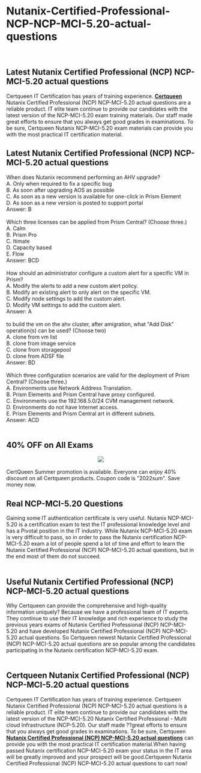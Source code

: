# Nutanix-Certified-Professional-NCP-NCP-MCI-5.20-actual-questions
<br />
<h2>
	Latest Nutanix Certified Professional (NCP) NCP-MCI-5.20 actual questions
</h2>
Certqueen IT Certification has years of training experience. <a href="http://www.certqueen.com/" target="_blank"><strong>Certqueen</strong></a> Nutanix Certified Professional (NCP) NCP-MCI-5.20 actual questions are a reliable product. IT elite team continue to provide our candidates with the latest version of the NCP-MCI-5.20 exam training materials. Our staff made great efforts to ensure that you always get good grades in examinations. To be sure, Certqueen Nutanix NCP-MCI-5.20 exam materials can provide you with the most practical IT certification material.
<h2>
	Latest Nutanix Certified Professional (NCP) NCP-MCI-5.20 actual questions
</h2>
When does Nutanix recommend performing an AHV upgrade? <br />
A. Only when required to fix a specific bug <br />
B. As soon after upgrading AOS as possible <br />
C. As soon as a new version is available for one-click in Prism Element <br />
D. As soon as a new version is posted to support portal <br />
Answer: B<br />
<br />
Which three licenses can be applied from Prism Central? (Choose three.) <br />
A. Calm <br />
B. Prism Pro <br />
C. ltimate <br />
D. Capacity based <br />
E. Flow <br />
Answer: BCD<br />
<br />
How should an administrator configure a custom alert for a specific VM in Prism? <br />
A. Modify the alerts to add a new custom alert policy. <br />
B. Modify an existing alert to only alert on the specific VM. <br />
C. Modify node settings to add the custom alert. <br />
D. Modify VM settings to add the custom alert. <br />
Answer: A<br />
<br />
to build the vm on the ahv cluster, after amigration, what "Add Disk" operation(s) can be used? (Choose two) <br />
A. clone from vm list <br />
B. clone from image service <br />
C. clone from storagepool <br />
D. clone from ADSF file <br />
Answer: BD<br />
<br />
Which three configuration scenarios are valid for the deployment of Prism Central? (Choose three.) <br />
A. Environments use Network Address Translation. <br />
B. Prism Elements and Prism Central have proxy configured. <br />
C. Environments use the 192.168.5.0/24 CVM management network. <br />
D. Environments do not have Internet access. <br />
E. Prism Elements and Prism Central art in different subnets. <br />
Answer: ACD<br />
<br />
<h2>
	40% OFF on All Exams
</h2>
<div style="text-align:center;">
	<a href="https://www.certqueen.com/promotion.asp"><img src="http://www.h12-261.com/wp-content/uploads/2022/07/CQ-Summer-2022-e1656656872933.jpg" /></a>
</div>
<br />
CertQueen Summer promotion is available. Everyone can enjoy 40% discount on all Certqueen products. Coupon code is "2022sum". Save money now.
<h2>
	Real  NCP-MCI-5.20 Questions
</h2>
Gaining some IT authentication certificate is very useful. Nutanix NCP-MCI-5.20 is a certification exam to test the IT professional knowledge level and has a Pivotal position in the IT industry. While Nutanix NCP-MCI-5.20 exam is very difficult to pass, so in order to pass the Nutanix certification NCP-MCI-5.20 exam a lot of people spend a lot of time and effort to learn the Nutanix Certified Professional (NCP) NCP-MCI-5.20 actual questions, but in the end most of them do not succeed.<br />
<br />
<h2>
	Useful Nutanix Certified Professional (NCP) NCP-MCI-5.20 actual questions
</h2>
Why Certqueen can provide the comprehensive and high-quality information uniquely? Because we have a professional team of IT experts. They continue to use their IT knowledge and rich experience to study the previous years exams of Nutanix Certified Professional (NCP) NCP-MCI-5.20 and have developed Nutanix Certified Professional (NCP) NCP-MCI-5.20 actual questions. So Certqueen newest Nutanix Certified Professional (NCP) NCP-MCI-5.20 actual questions are so popular among the candidates participating in the Nutanix certification NCP-MCI-5.20 exam.<br />
<br />
<h2>
	Certqueen Nutanix Certified Professional (NCP) NCP-MCI-5.20 actual questions
</h2>
Certqueen IT Certification has years of training experience. Certqueen Nutanix Certified Professional (NCP) NCP-MCI-5.20 actual questions is a reliable product. IT elite team continue to provide our candidates with the latest version of the NCP-MCI-5.20 Nutanix Certified Professional - Multi cloud Infrastructure (NCP-5.20). Our staff made ??great efforts to ensure that you always get good grades in examinations. To be sure, Certqueen <a href="https://www.certqueen.com/NCP-MCI-5.20.html" target="_blank"><strong>Nutanix Certified Professional (NCP) NCP-MCI-5.20 actual questions</strong></a> can provide you with the most practical IT certification material.When having passed Nutanix certification NCP-MCI-5.20 exam your status in the IT area will be greatly improved and your prospect will be good.Certqueen Nutanix Certified Professional (NCP) NCP-MCI-5.20 actual questions to cart now!
